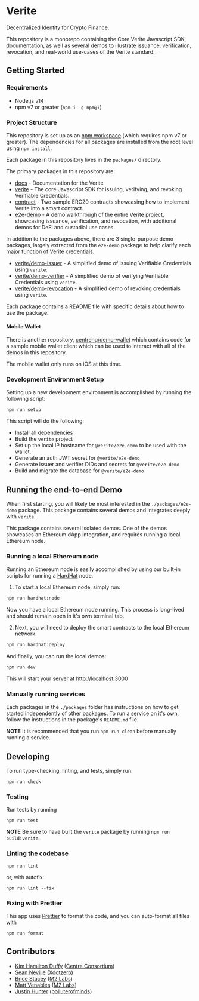 # Verite

Decentralized Identity for Crypto Finance.

This repository is a monorepo containing the Core Verite Javascript SDK, documentation, as well as several demos to illustrate issuance, verification, revocation, and real-world use-cases of the Verite standard.

## Getting Started

### Requirements

- Node.js v14
- npm v7 or greater (`npm i -g npm@7`)

### Project Structure

This repository is set up as an [npm workspace](https://docs.npmjs.com/cli/v7/using-npm/workspaces) (which requires npm v7 or greater). The dependencies for all packages are installed from the root level using `npm install`.

Each package in this repository lives in the `packages/` directory.

The primary packages in this repository are:

- [docs](./packages/docs) - Documentation for the Verite
- [verite](./packages/verite) - The core Javascript SDK for issuing, verifying, and revoking Verifiable Credentials.
- [contract](./packages/contract) - Two sample ERC20 contracts showcasing how to implement Verite into a smart contract.
- [e2e-demo](./packages/e2e-demo) - A demo walkthrough of the entire Verite project, showcasing issuance, verification, and revocation, with additional demos for DeFi and custodial use cases.

In addition to the packages above, there are 3 single-purpose demo packages, largely extracted
from the `e2e-demo` package to help clarify each major function of Verite credentials.

- [verite/demo-issuer](./packages/demo-issuer) - A simplified demo of issuing Verifiable Credentials using `verite`.
- [verite/demo-verifier](./packages/demo-verifier) - A simplified demo of verifying Verifiable Credentials using `verite`.
- [verite/demo-revocation](./packages/demo-revocation) - A simplified demo of revoking credentials using `verite`.

Each package contains a README file with specific details about how to use the package.

#### Mobile Wallet

There is another repository, [centrehq/demo-wallet](https://github.com/centrehq/demo-wallet) which contains code for a sample mobile wallet client which can be used to interact with all of the demos in this repository.

The mobile wallet only runs on iOS at this time.

### Development Environment Setup

Setting up a new development environment is accomplished by running the following script:

```sh
npm run setup
```

This script will do the following:

- Install all dependencies
- Build the `verite` project
- Set up the local IP hostname for `@verite/e2e-demo` to be used with the wallet.
- Generate an auth JWT secret for `@verite/e2e-demo`
- Generate issuer and verifier DIDs and secrets for `@verite/e2e-demo`
- Build and migrate the database for `@verite/e2e-demo`

## Running the end-to-end Demo

When first starting, you will likely be most interested in the `./packages/e2e-demo` package. This package contains several demos and integrates deeply with `verite`.

This package contains several isolated demos. One of the demos showcases an Ethereum dApp integration, and requires running a local Ethereum node.

### Running a local Ethereum node

Running an Ethereum node is easily accomplished by using our built-in scripts for running a [HardHat](https://hardhat.org) node.

1. To start a local Ethereum node, simply run:

```sh
npm run hardhat:node
```

Now you have a local Ethereum node running. This process is long-lived and should remain open in it's own terminal tab.

2. Next, you will need to deploy the smart contracts to the local Ethereum network.

```sh
npm run hardhat:deploy
```

And finally, you can run the local demos:

```sh
npm run dev
```

This will start your server at [http://localhost:3000](http://localhost:3000)

### Manually running services

Each packages in the `./packages` folder has instructions on how to get started
independently of other packages. To run a service on it's own, follow the instructions
in the package's `README.md` file.

**NOTE** It is recommended that you run `npm run clean` before manually running a service.

## Developing

To run type-checking, linting, and tests, simply run:

```
npm run check
```

### Testing

Run tests by running

```
npm run test
```

**NOTE** Be sure to have built the `verite` package by running `npm run build:verite`.

### Linting the codebase

```
npm run lint
```

or, with autofix:

```
npm run lint --fix
```

### Fixing with Prettier

This app uses [Prettier](https://prettier.io) to format the code, and you can auto-format all files with

```
npm run format
```

## Contributors

- [Kim Hamilton Duffy](https://github.com/kimdhamilton) ([Centre Consortium](https://centre.io))
- [Sean Neville](https://github.com/psnevio) ([Xdotzero](http://xdotzero.com))
- [Brice Stacey](https://github.com/bricestacey) ([M2 Labs](https://m2.xyz))
- [Matt Venables](https://github.com/venables) ([M2 Labs](https://m2.xyz))
- [Justin Hunter](https://github.com/polluterofminds) ([polluterofminds](https://polluterofminds.com))
